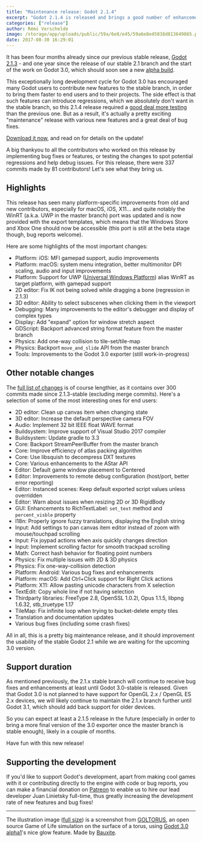 ```yaml
---
title: "Maintenance release: Godot 2.1.4"
excerpt: "Godot 2.1.4 is released and brings a good number of enhancements and bug fixes, as well as some new features backported from the master branch. There is now (beta) support for Universal Windows Platform, advanced string format in GDScript, one-way collisions for TileMaps, an improved debugger, and many other changes which should stay fully compatible with existing 2.1.x projects."
categories: ["release"]
author: Rémi Verschelde
image: /storage/app/uploads/public/59a/6e8/e45/59a6e8e45038d813649865.png
date: 2017-08-30 16:29:01
---
```


It has been four months already since our previous stable release, [Godot 2.1.3](/article/maintenance-release-godot-2-1-3) - and one year since the release of our stable 2.1 branch and the start of the work on Godot 3.0, which should soon see a new [alpha build](/article/dev-snapshot-godot-3-0-alpha-1).

This exceptionally long development cycle for Godot 3.0 has encouraged many Godot users to contribute new features to the stable branch, in order to bring them faster to end users and to their projects. The side effect is that such features can introduce regressions, which we absolutely don't want in the stable branch, so this 2.1.4 release required a [good deal more testing](/article/tests-needed-godot-2-1-4-beta) than the previous one. But as a result, it's actually a pretty exciting "maintenance" release with various new features and a great deal of bug fixes.

[Download it now](/download), and read on for details on the update!

A big thankyou to all the contributors who worked on this release by implementing bug fixes or features, or testing the changes to spot potential regressions and help debug issues.
For this release, there were 337 commits made by 81 contributors! Let's see what they bring us.

## Highlights

This release has seen many platform-specific improvements from old and new contributors, especially for macOS, iOS, X11... and quite notably the WinRT (a.k.a. UWP in the master branch) port was updated and is now provided with the export templates, which means that the Windows Store and Xbox One should now be accessible (this port is still at the beta stage though, bug reports welcome).

Here are some highlights of the most important changes:

- Platform: iOS: MFI gamepad support, audio improvements
- Platform: macOS: system menu integration, better multimonitor DPI scaling, audio and input improvements
- Platform: Support for UWP ([Universal Windows Platform](https://en.wikipedia.org/wiki/Universal_Windows_Platform)) alias WinRT as target platform, with gamepad support
- 2D editor: Fix IK not being solved while dragging a bone (regression in 2.1.3)
- 3D editor: Ability to select subscenes when clicking them in the viewport
- Debugging: Many improvements to the editor's debugger and display of complex types
- Display: Add "expand" option for window stretch aspect
- GDScript: Backport advanced string format feature from the master branch
- Physics: Add one-way collision to tile-set/tile-map
- Physics: Backport `move_and_slide` API from the master branch
- Tools: Improvements to the Godot 3.0 exporter (still work-in-progress)

## Other notable changes

The [full list of changes](https://download.tuxfamily.org/godotengine/2.1.4/Godot_v2.1.4-stable_changelog.txt) is of course lengthier, as it contains over 300 commits made since 2.1.3-stable (excluding merge commits). Here's a selection of some of the most interesting ones for end users:

- 2D editor: Clean up canvas item when changing state
- 3D editor: Increase the default perspective camera FOV
- Audio: Implement 32 bit IEEE float WAVE format
- Buildsystem: Improve support of Visual Studio 2017 compiler
- Buildsystem: Update gradle to 3.3
- Core: Backport StreamPeerBuffer from the master branch
- Core: Improve efficiency of atlas packing algorithm
- Core: Use libsquish to decompress DXT textures
- Core: Various enhancements to the AStar API
- Editor: Default game window placement to Centered
- Editor: Improvements to remote debug configuration (host/port, better error reporting)
- Editor: Instanced scenes: Keep default exported script values unless overridden
- Editor: Warn about issues when resizing 2D or 3D RigidBody
- GUI: Enhancements to RichTextLabel: `set_text` method and `percent_visble` property
- I18n: Properly ignore fuzzy translations, displaying the English string
- Input: Add settings to pan canvas item editor instead of zoom with mouse/touchpad scrolling
- Input: Fix joypad actions when axis quickly changes direction
- Input: Implement scrolling factor for smooth trackpad scrolling
- Math: Correct hash behavior for floating point numbers
- Physics: Fix multiple issues with 2D & 3D physics
- Physics: Fix one-way-collision detection
- Platform: Android: Various bug fixes and enhancements
- Platform: macOS: Add Ctrl+Click support for Right Click actions
- Platform: X11: Allow pasting unicode characters from X selection
- TextEdit: Copy whole line if not having selection
- Thirdparty libraries: FreeType 2.8, OpenSSL 1.0.2l, Opus 1.1.5, libpng 1.6.32, stb_truetype 1.17
- TileMap: Fix infinite loop when trying to bucket-delete empty tiles
- Translation and documentation updates
- Various bug fixes (including some crash fixes)

All in all, this is a pretty big maintenance release, and it should improvement the usability of the stable Godot 2.1 while we are waiting for the upcoming 3.0 version.

## Support duration

As mentioned previously, the 2.1.x stable branch will continue to receive bug fixes and enhancements at least until Godot 3.0-stable is released. Given that Godot 3.0 is not planned to have support for OpenGL 2.x / OpenGL ES 2.x devices, we will likely continue to maintain the 2.1.x branch further until Godot 3.1, which should add back support for older devices.

So you can expect at least a 2.1.5 release in the future (especially in order to bring a more final version of the 3.0 exporter once the master branch is stable enough), likely in a couple of months.

Have fun with this new release!

## Supporting the development

If you'd like to support Godot's development, apart from making cool games with it or contributing directly to the engine with code or bug reports, you can make a financial donation on [Patreon](https://www.patreon.com/godotengine) to enable us to hire our lead developer Juan Linietsky full-time, thus greatly increasing the development rate of new features and bug fixes!

------

The illustration image ([full size](/storage/app/uploads/public/59a/6e8/e45/59a6e8e45038d813649865.png)) is a screenshot from [GOLTORUS](https://github.com/Bauxitedev/goltorus), an open source Game of Life simulation on the surface of a torus, using [Godot 3.0 alpha1](/article/dev-snapshot-godot-3-0-alpha-1)'s nice glow feature. Made by [Bauxite](https://twitter.com/bauxitedev/status/901863482026590209).
